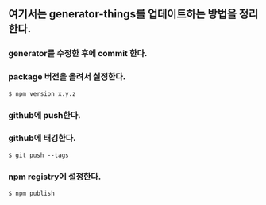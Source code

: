 ## 여기서는 generator-things를 업데이트하는 방법을 정리한다.

### generator를 수정한 후에 commit 한다.

### package 버전을 올려서 설정한다.
```$ npm version x.y.z```

### github에 push한다.

### github에 태깅한다.
```$ git push --tags```

### npm registry에 설정한다.
```$ npm publish```